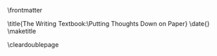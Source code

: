 \frontmatter

\title{The Writing Textbook:\\Putting Thoughts Down on Paper}
\date{}
\maketitle

\cleardoublepage
